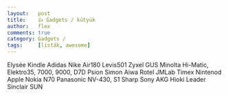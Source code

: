 ```yaml
---
layout:   post
title:    👍 Gadgets / kütyük
author:   flex
comments: true
category: Gadgets / 
tags:     [listák, awesome]
---
```


Elysée
Kindle
Adidas
Nike Air180
Levis501
Zyxel
GUS
Minolta Hi-Matic, Elektro35, 7000, 9000, D7D
Psion
Simon
Aiwa
Rotel
JMLab
Timex
Nintenod
Apple
Nokia N70
Panasonic NV-430, S1
Sharp
Sony
AKG
Hioki
Leader
Sinclair
SUN

